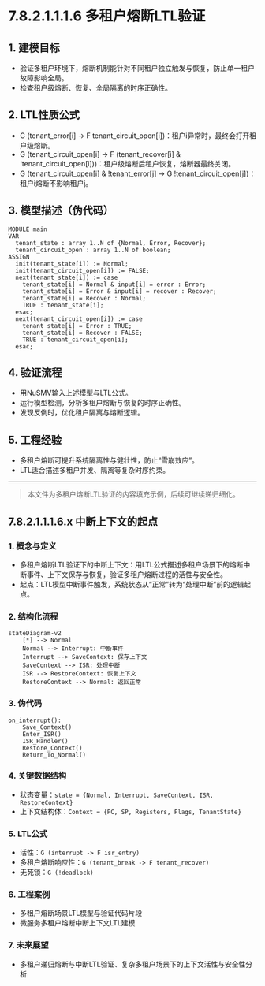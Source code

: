# 7.8.2.1.1.1.6 多租户熔断LTL验证

## 1. 建模目标

- 验证多租户环境下，熔断机制能针对不同租户独立触发与恢复，防止单一租户故障影响全局。
- 检查租户级熔断、恢复、全局隔离的时序正确性。

## 2. LTL性质公式

- G (tenant_error[i] -> F tenant_circuit_open[i])：租户i异常时，最终会打开租户级熔断。
- G (tenant_circuit_open[i] -> F (tenant_recover[i] & !tenant_circuit_open[i]))：租户级熔断后租户恢复，熔断器最终关闭。
- G (tenant_circuit_open[i] & !tenant_error[j] -> G !tenant_circuit_open[j])：租户i熔断不影响租户j。

## 3. 模型描述（伪代码）

```smv
MODULE main
VAR
  tenant_state : array 1..N of {Normal, Error, Recover};
  tenant_circuit_open : array 1..N of boolean;
ASSIGN
  init(tenant_state[i]) := Normal;
  init(tenant_circuit_open[i]) := FALSE;
  next(tenant_state[i]) := case
    tenant_state[i] = Normal & input[i] = error : Error;
    tenant_state[i] = Error & input[i] = recover : Recover;
    tenant_state[i] = Recover : Normal;
    TRUE : tenant_state[i];
  esac;
  next(tenant_circuit_open[i]) := case
    tenant_state[i] = Error : TRUE;
    tenant_state[i] = Recover : FALSE;
    TRUE : tenant_circuit_open[i];
  esac;
```

## 4. 验证流程

- 用NuSMV输入上述模型与LTL公式。
- 运行模型检测，分析多租户熔断与恢复的时序正确性。
- 发现反例时，优化租户隔离与熔断逻辑。

## 5. 工程经验

- 多租户熔断可提升系统隔离性与健壮性，防止“雪崩效应”。
- LTL适合描述多租户并发、隔离等复杂时序约束。

---
> 本文件为多租户熔断LTL验证的内容填充示例，后续可继续递归细化。

## 7.8.2.1.1.1.6.x 中断上下文的起点

### 1. 概念与定义

- 多租户熔断LTL验证下的中断上下文：用LTL公式描述多租户场景下的熔断中断事件、上下文保存与恢复，验证多租户熔断过程的活性与安全性。
- 起点：LTL模型中断事件触发，系统状态从“正常”转为“处理中断”前的逻辑起点。

### 2. 结构化流程

```mermaid
stateDiagram-v2
    [*] --> Normal
    Normal --> Interrupt: 中断事件
    Interrupt --> SaveContext: 保存上下文
    SaveContext --> ISR: 处理中断
    ISR --> RestoreContext: 恢复上下文
    RestoreContext --> Normal: 返回正常
```

### 3. 伪代码

```pseudo
on_interrupt():
    Save_Context()
    Enter_ISR()
    ISR_Handler()
    Restore_Context()
    Return_To_Normal()
```

### 4. 关键数据结构

- 状态变量：`state = {Normal, Interrupt, SaveContext, ISR, RestoreContext}`
- 上下文结构体：`Context = {PC, SP, Registers, Flags, TenantState}`

### 5. LTL公式

- 活性：`G (interrupt -> F isr_entry)`
- 多租户熔断响应性：`G (tenant_break -> F tenant_recover)`
- 无死锁：`G (!deadlock)`

### 6. 工程案例

- 多租户熔断场景LTL模型与验证代码片段
- 微服务多租户熔断中断上下文LTL建模

### 7. 未来展望

- 多租户递归熔断与中断LTL验证、复杂多租户场景下的上下文活性与安全性分析
